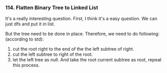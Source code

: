 ### 114. Flatten Binary Tree to Linked List

It's a really interesting question. First, I think it's a easy question. We can just dfs and put it in list.

But the tree need to be done in place. Therefore, we need to do following: (according to std):

1. cut the root right to the end of the the left subtree of right.
2. cut the left subtree to right of the root.
3. let the left tree as null. And take the root current subtree as root, repeat this process.
